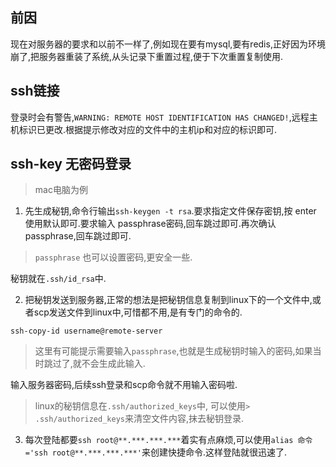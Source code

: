 ## 前因
现在对服务器的要求和以前不一样了,例如现在要有mysql,要有redis,正好因为环境崩了,把服务器重装了系统,从头记录下重置过程,便于下次重置复制使用.

## ssh链接
登录时会有警告,`WARNING: REMOTE HOST IDENTIFICATION HAS CHANGED!`,远程主机标识已更改.根据提示修改对应的文件中的主机ip和对应的标识即可.

## ssh-key 无密码登录
> mac电脑为例

1. 先生成秘钥,命令行输出`ssh-keygen -t rsa`.要求指定文件保存密钥,按 enter 使用默认即可.要求输入 passphrase密码,回车跳过即可.再次确认passphrase,回车跳过即可.
> `passphrase` 也可以设置密码,更安全一些.

秘钥就在`.ssh/id_rsa`中.

2. 把秘钥发送到服务器,正常的想法是把秘钥信息复制到linux下的一个文件中,或者scp发送文件到linux中,可惜都不用,是有专门的命令的.
```
ssh-copy-id username@remote-server
```
> 这里有可能提示需要输入`passphrase`,也就是生成秘钥时输入的密码,如果当时跳过了,就不会生成此输入.

输入服务器密码,后续ssh登录和scp命令就不用输入密码啦.

> linux的秘钥信息在`.ssh/authorized_keys`中, 可以使用`> .ssh/authorized_keys`来清空文件内容,抹去秘钥登录.

3. 每次登陆都要`ssh root@**.***.***.***`着实有点麻烦,可以使用`alias 命令='ssh root@**.***.***.***'`来创建快捷命令.这样登陆就很迅速了.